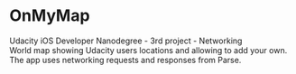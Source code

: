 # OnMyMap
Udacity iOS Developer Nanodegree - 3rd project - Networking <br>
World map showing Udacity users locations and allowing to add your own. <br>
The app uses networking requests and responses from Parse.
